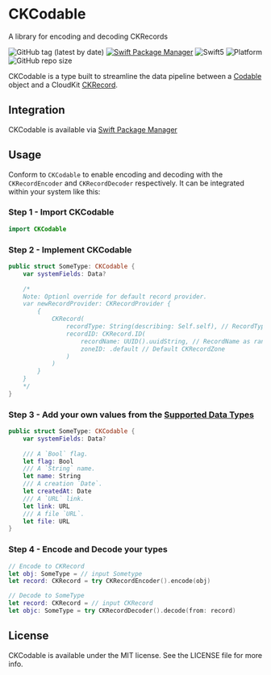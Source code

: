 # CKCodable
A library for encoding and decoding CKRecords

![GitHub tag (latest by date)](https://img.shields.io/github/v/tag/msigsbey/CKCodable)
[![Swift Package Manager](https://img.shields.io/badge/SPM-Compatible-brightgreen.svg?style=flat)](https://swift.org/package-manager)
![Swift5](https://img.shields.io/badge/Swift-5-orange.svg)
![Platform](https://img.shields.io/badge/platform-iOS|macOS|tvOS|watchOS-blue.svg?style=flat)
![GitHub repo size](https://img.shields.io/github/repo-size/msigsbey/CKCodable)

CKCodable is a type built to streamline the data pipeline between a [Codable](https://developer.apple.com/documentation/swift/codable/) object and a CloudKit [CKRecord](https://developer.apple.com/documentation/cloudkit/ckrecord).

## Integration

CKCodable is available via [Swift Package Manager](https://swift.org/package-manager/)

## Usage

Conform to `CKCodable` to enable encoding and decoding with the `CKRecordEncoder` and `CKRecordDecoder` respectively.  It can be integrated within your system like this: 

### Step 1 - Import CKCodable
```swift
import CKCodable

```
### Step 2 - Implement CKCodable
```swift
public struct SomeType: CKCodable {
    var systemFields: Data?
    
    /*
    Note: Optionl override for default record provider.
    var newRecordProvider: CKRecordProvider {
        {
            CKRecord(
                recordType: String(describing: Self.self), // RecordType using self
                recordID: CKRecord.ID(
                    recordName: UUID().uuidString, // RecordName as random UUID
                    zoneID: .default // Default CKRecordZone
                )
            )
        }
    }
    */
}
```

### Step 3 - Add your own values from the [Supported Data Types](https://developer.apple.com/documentation/cloudkit/ckrecord)
```swift
public struct SomeType: CKCodable {
    var systemFields: Data?
    
    /// A `Bool` flag.
    let flag: Bool
    /// A `String` name.
    let name: String
    /// A creation `Date`.
    let createdAt: Date
    /// A `URL` link.
    let link: URL
    /// A file `URL`.
    let file: URL
}
```

### Step 4 - Encode and Decode your types
```swift
// Encode to CKRecord
let obj: SomeType = // input Sometype
let record: CKRecord = try CKRecordEncoder().encode(obj)

// Decode to SomeType
let record: CKRecord = // input CKRecord
let objc: SomeType = try CKRecordDecoder().decode(from: record)
```

## License

CKCodable is available under the MIT license. See the LICENSE file for more info.
